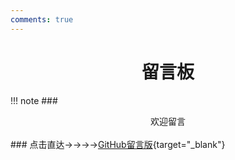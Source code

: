 ```yaml
---
comments: true
---
```


# <center>留言板</center>

!!! note
    ### <center>欢迎留言</center> <br>
    ### 点击直达→→→→[GitHub留言版](https://github.com/rangoljx/rangoljx.github.io/discussions){target="_blank"} <br>